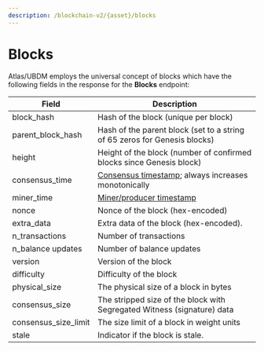 ```yaml
---
description: /blockchain-v2/{asset}/blocks
---
```


# Blocks

Atlas/UBDM employs the universal concept of blocks which have the following fields in the response for the **Blocks** endpoint:

| Field                  | Description                                                                                                         |
| ---------------------- | ------------------------------------------------------------------------------------------------------------------- |
| block\_hash            | Hash of the block (unique per block)                                                                                |
| parent\_block\_hash    | Hash of the parent block (set to a string of 65 zeros for Genesis blocks)                                           |
| height                 | Height of the block (number of confirmed blocks since Genesis block)                                                |
| consensus\_time        | [Consensus timestamp](../../../on-chain-data/atlas-overview.md#consensus-timestamp); always increases monotonically |
| miner\_time            | [Miner/producer timestamp](../../../on-chain-data/atlas-overview.md#miner-timestamps)                               |
| nonce                  | Nonce of the block (hex-encoded)                                                                                    |
| extra\_data            | Extra data of the block (hex-encoded).                                                                              |
| n\_transactions        | Number of transactions                                                                                              |
| n\_balance updates     | Number of balance updates                                                                                           |
| version                | Version of the block                                                                                                |
| difficulty             | Difficulty of the block                                                                                             |
| physical\_size         | The physical size of a block in bytes                                                                               |
| consensus\_size        | The stripped size of the block with Segregated Witness (signature) data                                             |
| consensus\_size\_limit | The size limit of a block in weight units                                                                           |
| stale                  | Indicator if the block is stale.                                                                                    |
